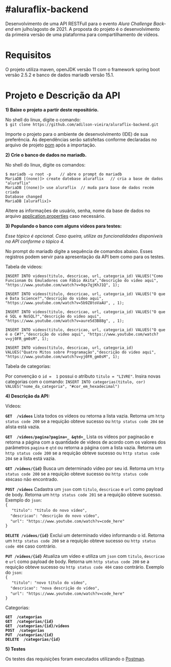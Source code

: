 # #aluraflix-backend
Desenvolvimento de uma API RESTFull para o evento *Alura Challenge Back-end* em julho/agosto de 2021. A proposta do projeto é o desenvolvimento da primeira versão de uma plataforma para compartilhamento de vídeos.

# Requisitos
O projeto utiliza maven, openJDK versão 11 com o framework spring boot versão 2.5.2 e banco de dados mariadb versão 15.1.

# Projeto e Descrição da API

**1) Baixe o projeto a partir deste repositório.** <br />

No shell do linux, digite o comando: <br />
`$ git clone https://github.com/adilson-vieira/aluraflix-backend.git`

Importe o projeto para o ambiente de desenvolvimento (IDE) de sua preferência. As dependências serão satisfeitas conforme declaradas no arquivo de projeto [pom](https://github.com/adilson-vieira/aluraflix-backend/blob/main/pom.xml) após a importação.

**2) Crie o banco de dados no mariadb.**

No shell do linux, digite os comandos:

`$ mariadb -u root -p    // abre o prompt do mariadb` <br />
`MariaDB [(none)]> create datebase aluraflix   // cria a base de dados "aluraflix" ` <br />
`MariaDB [(none)]> use aluraflix  // muda para base de dados recém criada ` <br />
`Database changed` <br />
`MariaDB [aluraflix]>`

Altere as informações de usuário, senha, nome da base de dados no arquivo [application.properties](https://github.com/adilson-vieira/aluraflix-backend/blob/main/src/main/resources/application.properties) caso necessário.

**3) Populando o banco com alguns vídeos para testes:**

*Esse tópico é opcional. Caso queira, utilize as funcionalidades disponíveis na API conforme o tópico 4.*

No prompt do mariadb digite a sequência de comandos abaixo. Esses registros podem servir para apresentação da API bem como para os testes.

Tabela de videos:

`INSERT INTO videos(titulo, descricao, url, categoria_id) VALUES("Como Funcionam Os Emuladores com Fábio Akita","descrição do video aqui", "https://www.youtube.com/watch?v=9qx7qjKhJ1Q", 1);`

`INSERT INTO videos(titulo, descricao, url, categoria_id) VALUES("O que é Data Science?","descrição do video aqui", "https://www.youtube.com/watch?v=5b9Z8toVaAU", , 1);`

`INSERT INTO videos(titulo, descricao, url, categoria_id) VALUES("O que é SQL e NoSQL?","descrição do video aqui", "https://www.youtube.com/watch?v=aure5d3B88g", , 1);`

`INSERT INTO videos(titulo, descricao, url, categoria_id) VALUES("O que é o C#?","descrição do video aqui", "https://www.youtube.com/watch?v=yj0FR_gm0sM", 1);`

`INSERT INTO videos(titulo, descricao, url, categoria_id) VALUES("Quatro Mitos sobre Programação","descrição do video aqui", "https://www.youtube.com/watch?v=yj0FR_gm0sM", 1);`

Tabela de categorias:

Por convenção o `id =  1` possui o atributo `titulo = "LIVRE"`. Insira novas categorias com o comando:
`INSERT INTO categorias(titulo, cor) VALUES("nome_da_categoria", "#cor_em_hexadecimal")`

**4) Descrição da API:** 

Videos:

**`GET  /videos`**     Lista todos os vídeos ou retorna a lista vazia. Retorna um `http status code 200` se a requição obteve sucesso ou `http status code 204` se alista está vazia.

**`GET  /videos/pagina?pagina=_ &qtd=_`**     Lista os vídeos por paginacão e retorna a página com a quantidade de vídeos de acordo com os valores dos parâmetros `pagina` e `qtd` ou retorna a página com a lista vazia. Retorna um `http status code 200` se a requição obteve sucesso ou `http status code 204` se a lista está vazia.

**`GET /videos/{id}`**    Busca um determinado vídeo por seu id. Retorna um `http status code 200` se a requição obteve sucesso ou `http status code 404`caso não encontrado.

**`POST /videos`**     Cadastra um `json` com `titulo`, `descricao` e `url` como payload de body. Retorna um `http status code 201` se a requição obteve sucesso. Exemplo do `json`: 
<br />`{` <br />
          &nbsp;&nbsp;&nbsp;&nbsp; `"titulo": "título do novo vídeo",` <br />
          &nbsp;&nbsp;&nbsp;&nbsp;`"descricao": "descrição do novo vídeo",`   
          &nbsp;&nbsp;&nbsp;&nbsp;`"url": "https://www.youtube.com/watch?v=code_here"`     
`}` <br />

**`DELETE /videos/{id}`**   Exclui um determinado vídeo informando o id. Retorna um `http status code 200` se a requição obteve sucesso ou `http status code 404` caso contrário.

**`PUT /videos/{id}`**    Atualiza um vídeo e utiliza um `json` com `titulo`, `descricao` e `url` como payload de body. Retorna um `http status code 200` se a requição obteve sucesso ou `http status code 404` caso contrário. Exemplo do `json`: 
<br />`{` <br />
          &nbsp;&nbsp;&nbsp;&nbsp; `"titulo": "novo título do vídeo",` <br />
          &nbsp;&nbsp;&nbsp;&nbsp;`"descricao": "nova descrição do vídeo",`   
          &nbsp;&nbsp;&nbsp;&nbsp;`"url": "https://www.youtube.com/watch?v=code_here"`     
`}` <br />

Categorias: 

**`GET  /categorias`**  <br /> 
**`GET  /categorias/{id}`** <br />
**`GET  /categorias/{id}/videos`** <br />
**`POST  /categorias`** <br />
**`PUT  /categorias/{id}`** <br />
**`DELETE  /categorias/{id}`** <br />


**5) Testes**

Os testes das requisições foram executados utilizando o [Postman](https://www.postman.com).

